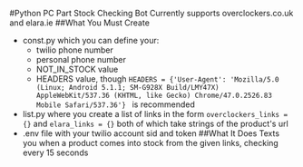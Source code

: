 #Python PC Part Stock Checking Bot
Currently supports overclockers.co.uk and elara.ie
##What You Must Create
* const.py which you can define your:
    * twilio phone number
    * personal phone number
    * NOT_IN_STOCK value
    * HEADERS value, though ``HEADERS = {'User-Agent': 'Mozilla/5.0 (Linux; Android 5.1.1; SM-G928X Build/LMY47X) AppleWebKit/537.36 (KHTML, like Gecko) Chrome/47.0.2526.83 Mobile Safari/537.36'}
`` is recommended
* list.py where you create a list of links in the form ``overclockers_links = {}`` and ``elara_links = {}`` both of which take strings of the product's url
* .env file with your twilio account sid and token
##What It Does
Texts you when a product comes into stock from the given links, checking every 15 seconds